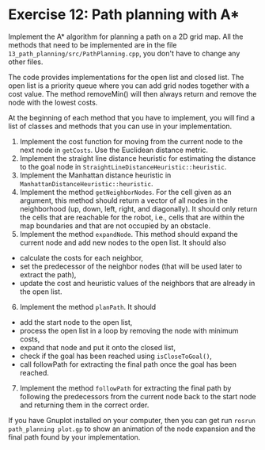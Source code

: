 # Exercise 12: Path planning with A*

Implement the A* algorithm for planning a path on a 2D grid map. All the methods that need
to be implemented are in the file `13_path_planning/src/PathPlanning.cpp`, you don't have to
change any other files.

The code provides implementations for the open list and closed list. The open list is a priority
queue where you can add grid nodes together with a cost value. The method removeMin() will
then always return and remove the node with the lowest costs.

At the beginning of each method that you have to implement, you will find a list of classes and
methods that you can use in your implementation.

1. Implement the cost function for moving from the current node to the next node in `getCosts`.
Use the Euclidean distance metric.
2. Implement the straight line distance heuristic for estimating the distance to the goal node in
`StraightLineDistanceHeuristic::heuristic`.
3. Implement the Manhattan distance heuristic in `ManhattanDistanceHeuristic::heuristic`.
4. Implement the method `getNeighborNodes`. For the cell given as an argument, this method
should return a vector of all nodes in the neighborhood (up, down, left, right, and diagonally).
It should only return the cells that are reachable for the robot, i.e., cells that are within the
map boundaries and that are not occupied by an obstacle.
5. Implement the method `expandNode`. This method should expand the current node and add
new nodes to the open list. It should also
  * calculate the costs for each neighbor,
  * set the predecessor of the neighbor nodes (that will be used later to extract the path),
  * update the cost and heuristic values of the neighbors that are already in the open list.
6. Implement the method `planPath`. It should
  * add the start node to the open list,
  * process the open list in a loop by removing the node with minimum costs,
  * expand that node and put it onto the closed list,
  * check if the goal has been reached using `isCloseToGoal()`,
  * call followPath for extracting the final path once the goal has been reached.
7. Implement the method `followPath` for extracting the final path by following the predecessors
from the current node back to the start node and returning them in the correct order.

If you have Gnuplot installed on your computer, then you can get run `rosrun path_planning plot.gp`
to show an animation of the node expansion and the final path found by your implementation.


